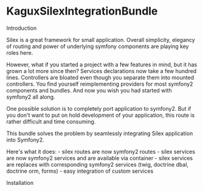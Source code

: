 KaguxSilexIntegrationBundle
===========================

Introduction

Silex is a great framework for small application. 
Overall simplicity, elegancy of routing and power of underlying symfony components are playing key roles here.

However, what if you started a project with a few features in mind, but it has grown a lot more since then? 
Services declarations now take a few hundred lines. 
Controllers are bloated even though you separate them into mounted controllers.
You find yourself reimplementing providers for most symfony2 components and bundles. 
And now you wish you had started with symfony2 all along.

One possible solution is to completely port application to symfony2. 
But if you don't want to put on hold development of your application, this route is rather difficult and time consuming.
 
This bundle solves the problem by seamlessly integrating Silex application into Symfony2.

Here's what it does:
    - silex routes are now symfony2 routes
    - silex services are now symfony2 services and are available via container
    - silex services are replaces with corresponding symfony2 services (twig, doctrine dbal, doctrine orm, forms)
    - easy integration of custom services

Installation






